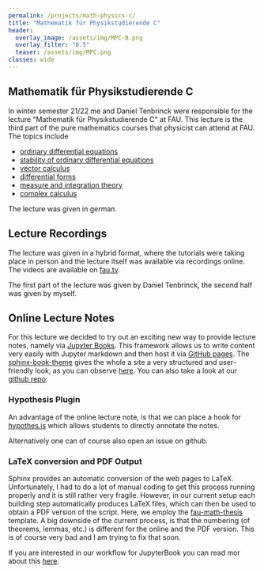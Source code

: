 ```yaml
---
permalink: /projects/math-physics-c/
title: "Mathematik für Physikstudierende C"
header:
  overlay_image: /assets/img/MPC-B.png
  overlay_filter: "0.5"
  teaser: /assets/img/MPC.png
classes: wide
---
```


## Mathematik für Physikstudierende C

In winter semester 21/22 me and Daniel Tenbrinck were responsible for the lecture "Mathematik für Physikstudierende C" at FAU. This lecture is the third part of the pure mathematics courses that physicist can attend at FAU. The topics include

* [ordinary differential equations](https://fau-ammn.github.io/MathPhysicsC/odestability/stabilitaetsanalyse.html)
* [stability of ordinary differential equations](https://fau-ammn.github.io/MathPhysicsC/odestability/stabilitaetsanalyse.html)
* [vector calculus](https://fau-ammn.github.io/MathPhysicsC/vektoranalysis/vektoranalysis.html)
* [differential forms](https://fau-ammn.github.io/MathPhysicsC/manifolds/manifolds.html)
* [measure and integration theory](https://fau-ammn.github.io/MathPhysicsC/masstheorie/intro_masstheorie.html)
* [complex calculus](https://fau-ammn.github.io/MathPhysicsC/complexanalysis/complexanalysis.html)

The lecture was given in german.

## Lecture Recordings

The lecture was given in a hybrid format, where the tutorials were taking place in person and the lecture itself was available via recordings online. The videos are available on [fau.tv](https://www.fau.tv/course/id/2691).

The first part of the lecture was given by Daniel Tenbrinck, the second half was given by myself.

## Online Lecture Notes

For this lecture we decided to try out an exciting new way to provide lecture notes, namely via [Jupyter Books](https://jupyterbook.org/intro.html). This framework allows us to write content very easily with Jupyter markdown and then host it via [GitHub pages](https://pages.github.com/). The [sphinx-book-theme](https://github.com/executablebooks/sphinx-book-theme) gives the whole a site a very structured and user-friendly look, as you can observe [here](https://fau-ammn.github.io/MathPhysicsC/intro.html).  You can also take a look at our [github repo](https://github.com/FAU-AMMN/MathPhysicsC).

### Hypothesis Plugin

An advantage of the online lecture note, is that we can place a hook for [hypothes.is](https://web.hypothes.is/) which allows students to directly annotate the notes.

Alternatively one can of course also open an issue on github.

### LaTeX conversion and PDF Output

Sphinx provides an automatic conversion of the web pages to LaTeX. Unfortunately, I had to do a lot of manual coding to get this process running properly and it is still rather very fragile. However, in our current setup each building step automatically produces LaTeX files, which can then be used to obtain a PDF version of the script. Here, we employ the [fau-math-thesis](https://github.com/TimRoith/fau-math-thesis) template. A big downside of the current process, is that the numbering (of theorems, lemmas, etc.) is different for the online and the PDF version. This is of course very bad and I am trying to fix that soon.

If you are interested in our workflow for JupyterBook you can read mor about this [here](/jb-workflow/).
